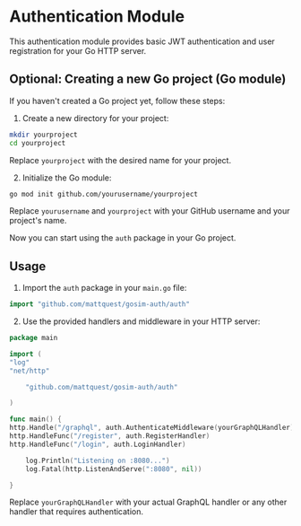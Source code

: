 # Authentication Module

This authentication module provides basic JWT authentication and user registration for your Go HTTP server.

## Optional: Creating a new Go project (Go module)

If you haven't created a Go project yet, follow these steps:

1. Create a new directory for your project:

```sh
mkdir yourproject
cd yourproject
```

Replace `yourproject` with the desired name for your project.

2. Initialize the Go module:

```sh
go mod init github.com/yourusername/yourproject
```

Replace `yourusername` and `yourproject` with your GitHub username and your project's name.

Now you can start using the `auth` package in your Go project.

## Usage

1. Import the `auth` package in your `main.go` file:

```go
import "github.com/mattquest/gosim-auth/auth"
```

2. Use the provided handlers and middleware in your HTTP server:

```go
package main

import (
"log"
"net/http"

    "github.com/mattquest/gosim-auth/auth"

)

func main() {
http.Handle("/graphql", auth.AuthenticateMiddleware(yourGraphQLHandler))
http.HandleFunc("/register", auth.RegisterHandler)
http.HandleFunc("/login", auth.LoginHandler)

    log.Println("Listening on :8080...")
    log.Fatal(http.ListenAndServe(":8080", nil))

}
```

Replace `yourGraphQLHandler` with your actual GraphQL handler or any other handler that requires authentication.
